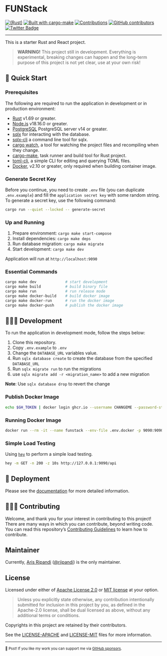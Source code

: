 # FUNStack

[![(Rust)](https://img.shields.io/badge/rust-v1.69-orange.svg?logo=rust)](https://www.rust-lang.org/)
[![Built with cargo-make](https://sagiegurari.github.io/cargo-make/assets/badges/cargo-make.svg)](https://sagiegurari.github.io/cargo-make)
[![Contributions](https://img.shields.io/badge/Contributions-welcome-blue.svg)](./CODE_OF_CONDUCT.md)
[![GitHub contributors](https://badgers.space/github/contributors/riipandi/funstack?color=green&corner_radius=3)](https://github.com/riipandi/funstack/graphs/contributors)
[![Twitter Badge](https://badgen.net/badge/icon/Follow%20Twitter?icon=twitter&label&color=blue&labelColor=black)](https://twitter.com/riipandi)

<hr/>

This is a starter Rust and React project.

> **WARNING!** This project still in development.
> Everything is experimental, breaking changes can happen and the long-term purpose of this project is not yet clear, use at your own risk!

## 🏁 Quick Start

### Prerequisites

The following are required to run the application in development or in production environment:

- [Rust](https://www.rust-lang.org/tools/install) v1.69 or greater.
- [Node.js](https://nodejs.org/en/download) v18.16.0 or greater.
- [PostgreSQL](https://www.postgresql.org/download/) PostgreSQL server v14 or greater.
- [sqlx](https://crates.io/crates/sqlx) for interacting with the database.
- [sqlx-cli](https://crates.io/crates/sqlx-cli) a command line tool for sqlx.
- [cargo watch](https://crates.io/crates/cargo-watch), a tool for watching the project files and recompiling when they change.
- [cargo-make](https://sagiegurari.github.io/cargo-make/#installation), task runner and build tool for Rust project.
- [toml-cli](https://github.com/gnprice/toml-cli), a simple CLI for editing and querying TOML files.
- [Docker](https://docs.docker.com/engine/install), v2.10 or greater, only required when building container image.

### Generate Secret Key

Before you continue, you need to create `.env` file (you can duplicate `.env.example`) and
fill the `application secret key` with some random string. To generate a secret key, use
the following command:

```sh
cargo run --quiet --locked -- generate-secret
```

### Up and Running

1. Prepare environment: `cargo make start-compose`
2. Install dependencies: `cargo make deps`
3. Run database migration: `cargo make migrate`
4. Start development: `cargo make dev`

Application will run at `http://localhost:9090`

### Essential Commands

```sh
cargo make dev             # start development
cargo make build           # build binary file
cargo make run             # run release mode
cargo make docker-build    # build docker image
cargo make docker-run      # run the docker image
cargo make docker-push     # publish the docker image
```

## 🧑🏻‍💻 Development

To run the application in development mode, follow the steps below:

1. Clone this repository.
2. Copy `.env.example` to `.env`
3. Change the `DATABASE_URL` variables value.
4. Run `sqlx database create` to create the database from the specified `DATABASE_URL`
5. Run `sqlx migrate run` to run the migrations
6. use `sqlx migrate add -r <migration_name>` to add a new migration

**Note**: Use `sqlx database drop` to revert the change

### Publish Docker Image

```sh
echo $GH_TOKEN | docker login ghcr.io --username CHANGEME --password-stdin
```

### Running Docker Image

```sh
docker run --rm -it --name funstack --env-file .env.docker -p 9090:9090 ghcr.io/riipandi/funstack:edge
```

### Simple Load Testing

Using [`hey`](https://github.com/rakyll/hey) to perform a simple load testing.

```sh
hey -m GET -n 200 -z 10s http://127.0.0.1:9090/api
```

## 🚀 Deployment

Please see the [documentation](./DEPLOY.md) for more detailed information.

## 🧑🏻‍💻 Contributing

Welcome, and thank you for your interest in contributing to this project! There are many ways in which you can contribute,
beyond writing code. You can read this repository’s [Contributing Guidelines](./CONTRIBUTING.md) to learn how to contribute.

## Maintainer

Currently, [Aris Ripandi](htps://ripandis.com) ([@riipandi](https://twitter.com/riipandi)) is the only maintainer.

## License

Licensed under either of [Apache License 2.0][license-apache] or [MIT license][license-mit] at your option.

> Unless you explicitly state otherwise, any contribution intentionally submitted for inclusion in this project by you,
> as defined in the Apache-2.0 license, shall be dual licensed as above, without any additional terms or conditions.

Copyrights in this project are retained by their contributors.

See the [LICENSE-APACHE](./LICENSE-APACHE) and [LICENSE-MIT](./LICENSE-MIT) files for more information.

[license-mit]: https://choosealicense.com/licenses/mit/
[license-apache]: https://choosealicense.com/licenses/apache-2.0/

---

<sub>🤫 Psst! If you like my work you can support me via [GitHub sponsors](https://github.com/sponsors/riipandi).</sub>
